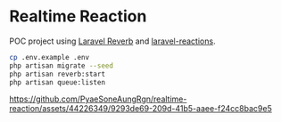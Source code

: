 # Realtime Reaction

POC project using [Laravel Reverb](https://reverb.laravel.com/) and [laravel-reactions](https://github.com/qirolab/laravel-reactions).

```bash
cp .env.example .env
php artisan migrate --seed
php artisan reverb:start
php artisan queue:listen
```

https://github.com/PyaeSoneAungRgn/realtime-reaction/assets/44226349/9293de69-209d-41b5-aaee-f24cc8bac9e5

